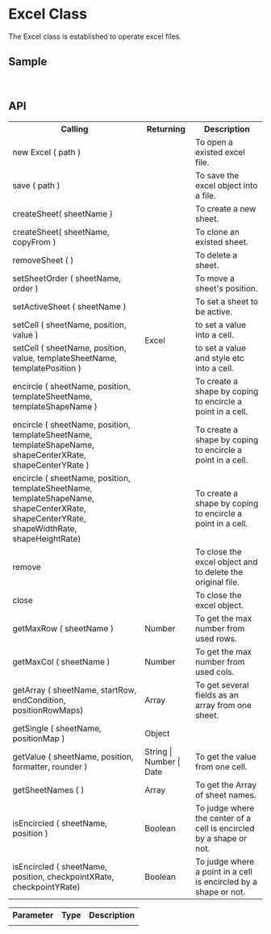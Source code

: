 <H1>Excel Class</H1>

The Excel class is established to operate excel files.

<h2>Sample</h2>
<pre>

</pre>

<h2>API</h2>

<table>
<tr><th>Calling</th><th>Returning</th><th>Description</th></tr>
<tr><td>new Excel ( path )</td><td rowspan=12>Excel</td><td>To open a existed excel file.</td></tr>
<tr><td>save ( path )</td><td>To save the excel object into a file.</td></tr>
<tr><td>createSheet( sheetName )</td><td>To create a new sheet.</td></tr>
<tr><td>createSheet( sheetName, copyFrom )</td><td>To clone an existed sheet.</td></tr>
<tr><td>removeSheet ( )</td><td>To delete a sheet.</td></tr>
<tr><td>setSheetOrder ( sheetName, order )</td><td>To move a sheet's position.</td></tr>
<tr><td>setActiveSheet ( sheetName )</td><td>To set a sheet to be active.</td></tr>
<tr><td>setCell ( sheetName, position, value )</td><td>to set a value into a cell.</td></tr>
<tr><td>setCell ( sheetName, position, value, templateSheetName, templatePosition )</td><td>to set a value and style etc into a cell.</td></tr>
<tr><td>encircle ( sheetName, position, templateSheetName, templateShapeName )</td><td>To create a shape by coping to encircle a point in a cell.</td></tr>
<tr><td>encircle ( sheetName, position, templateSheetName, templateShapeName, shapeCenterXRate, shapeCenterYRate )</td><td>To create a shape by coping to encircle a point in a cell.</td></tr>
<tr><td>encircle ( sheetName, position, templateSheetName, templateShapeName, shapeCenterXRate, shapeCenterYRate, shapeWidthRate, shapeHeightRate)</td><td>To create a shape by coping to encircle a point in a cell.</td></tr>
<tr><td>remove</td><td></td><td>To close the excel object and to delete the original file.</td></tr>
<tr><td>close</td><td></td><td>To close the excel object.</td></tr>
<tr><td>getMaxRow ( sheetName )</td><td>Number</td><td>To get the max number from used rows.</td></tr>
<tr><td>getMaxCol ( sheetName )</td><td>Number</td><td>To get the max number from used cols.</td></tr>
<tr><td>getArray ( sheetName, startRow, endCondition, positionRowMaps)</td><td>Array</td><td>To get several fields as an array from one sheet.</td></tr>
<tr><td>getSingle ( sheetName, positionMap )</td><td>Object</td><td></td></tr>
<tr><td>getValue ( sheetName, position, formatter, rounder )</td><td>String | Number | Date</td><td>To get the value from one cell.</td></tr>
<tr><td>getSheetNames ( )</td><td>Array</td><td>To get the Array of sheet names.</td></tr>
<tr><td>isEncircled ( sheetName, position )</td><td>Boolean</td><td>To judge where the center of a cell is encircled by a shape or not.</td></tr>
<tr><td>isEncircled ( sheetName, position, checkpointXRate, checkpointYRate)</td><td>Boolean</td><td>To judge where a point in a cell is encircled by a shape or not.</td></tr>
</table>

<table>
<tr><th>Parameter</th><th>Type</th><th>Description</th></tr>
<tr><td></td><td></td><td></td></tr>
</table>
